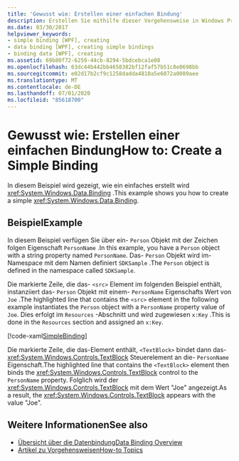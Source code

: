 ```yaml
---
title: 'Gewusst wie: Erstellen einer einfachen Bindung'
description: Erstellen Sie mithilfe dieser Vorgehensweise in Windows Presentation Foundation (WPF) eine einfache Bindung für Ihre Anwendungen.
ms.date: 03/30/2017
helpviewer_keywords:
- simple binding [WPF], creating
- data binding [WPF], creating simple bindings
- binding data [WPF], creating
ms.assetid: 69b80f72-6259-44cb-8294-5bdcebca1e08
ms.openlocfilehash: 63dc44b442bb4658382bf12faf57b51c8e0698bb
ms.sourcegitcommit: e02d17b2cf9c1258dadda4810a5e6072a0089aee
ms.translationtype: MT
ms.contentlocale: de-DE
ms.lasthandoff: 07/01/2020
ms.locfileid: "85618700"
---
```

# <a name="how-to-create-a-simple-binding"></a><span data-ttu-id="2fb0c-103">Gewusst wie: Erstellen einer einfachen Bindung</span><span class="sxs-lookup"><span data-stu-id="2fb0c-103">How to: Create a Simple Binding</span></span>
<span data-ttu-id="2fb0c-104">In diesem Beispiel wird gezeigt, wie ein einfaches erstellt wird <xref:System.Windows.Data.Binding> .</span><span class="sxs-lookup"><span data-stu-id="2fb0c-104">This example shows you how to create a simple <xref:System.Windows.Data.Binding>.</span></span>  
  
## <a name="example"></a><span data-ttu-id="2fb0c-105">Beispiel</span><span class="sxs-lookup"><span data-stu-id="2fb0c-105">Example</span></span>  
 <span data-ttu-id="2fb0c-106">In diesem Beispiel verfügen Sie über ein- `Person` Objekt mit der Zeichen folgen Eigenschaft `PersonName` .</span><span class="sxs-lookup"><span data-stu-id="2fb0c-106">In this example, you have a `Person` object with a string property named `PersonName`.</span></span> <span data-ttu-id="2fb0c-107">Das- `Person` Objekt wird im-Namespace mit dem Namen definiert `SDKSample` .</span><span class="sxs-lookup"><span data-stu-id="2fb0c-107">The `Person` object is defined in the namespace called `SDKSample`.</span></span>  
  
 <span data-ttu-id="2fb0c-108">Die markierte Zeile, die das- `<src>` Element im folgenden Beispiel enthält, instanziiert das- `Person` Objekt mit einem- `PersonName` Eigenschafts Wert von `Joe` .</span><span class="sxs-lookup"><span data-stu-id="2fb0c-108">The highlighted line that contains the `<src>` element in the following example instantiates the `Person` object with a `PersonName` property value of `Joe`.</span></span> <span data-ttu-id="2fb0c-109">Dies erfolgt im `Resources` -Abschnitt und wird zugewiesen `x:Key` .</span><span class="sxs-lookup"><span data-stu-id="2fb0c-109">This is done in the `Resources` section and assigned an `x:Key`.</span></span>  
  
 [!code-xaml[SimpleBinding](~/samples/snippets/csharp/VS_Snippets_Wpf/SimpleBinding/CSharp/Page1.xaml?highlight=9,37)]  
  
 <span data-ttu-id="2fb0c-110">Die markierte Zeile, die das-Element enthält, `<TextBlock>` bindet dann das- <xref:System.Windows.Controls.TextBlock> Steuerelement an die- `PersonName` Eigenschaft.</span><span class="sxs-lookup"><span data-stu-id="2fb0c-110">The highlighted line that contains the `<TextBlock>` element then binds the <xref:System.Windows.Controls.TextBlock> control to the `PersonName` property.</span></span> <span data-ttu-id="2fb0c-111">Folglich wird der <xref:System.Windows.Controls.TextBlock> mit dem Wert "Joe" angezeigt.</span><span class="sxs-lookup"><span data-stu-id="2fb0c-111">As a result, the <xref:System.Windows.Controls.TextBlock> appears with the value "Joe".</span></span>  
  
## <a name="see-also"></a><span data-ttu-id="2fb0c-112">Weitere Informationen</span><span class="sxs-lookup"><span data-stu-id="2fb0c-112">See also</span></span>

- [<span data-ttu-id="2fb0c-113">Übersicht über die Datenbindung</span><span class="sxs-lookup"><span data-stu-id="2fb0c-113">Data Binding Overview</span></span>](../../../desktop-wpf/data/data-binding-overview.md)
- [<span data-ttu-id="2fb0c-114">Artikel zu Vorgehensweisen</span><span class="sxs-lookup"><span data-stu-id="2fb0c-114">How-to Topics</span></span>](data-binding-how-to-topics.md)
